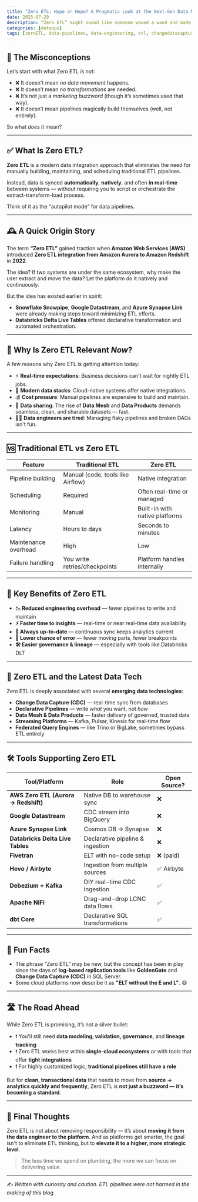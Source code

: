 ```yaml
---
title: "Zero ETL: Hype or Hope? A Pragmatic Look at the Next-Gen Data Movement Paradigm"
date: 2025-07-29
description: “Zero ETL” might sound like someone waved a wand and made all your ETL jobs disappear. But what's the real story?
categories: [dataops]
tags: [zeroETL, data-pipelines, data-engineering, etl, changedatacapture]
---
```


## 🧠 The Misconceptions

Let’s start with what Zero ETL *is not*:

- ❌ It doesn't mean *no data movement* happens.
- ❌ It doesn’t mean *no transformations* are needed.
- ❌ It’s not just a *marketing buzzword* (though it’s sometimes used that way).
- ❌ It doesn’t mean pipelines magically build themselves (well, not entirely).

So what *does* it mean?

---

## ✅ What Is Zero ETL?

**Zero ETL** is a modern data integration approach that eliminates the need for manually building, maintaining, and scheduling traditional ETL pipelines.

Instead, data is synced **automatically**, **natively**, and often **in real-time** between systems — without requiring you to script or orchestrate the extract-transform-load process.

Think of it as the "autopilot mode" for data pipelines.

---

## 🕰️ A Quick Origin Story

The term **“Zero ETL”** gained traction when **Amazon Web Services (AWS)** introduced **Zero ETL integration from Amazon Aurora to Amazon Redshift** in **2022**.

The idea? If two systems are under the same ecosystem, why make the user extract and move the data? Let the platform do it natively and continuously.

But the idea has existed earlier in spirit:
- **Snowflake Snowpipe**, **Google Datastream**, and **Azure Synapse Link** were already making steps toward minimizing ETL efforts.
- **Databricks Delta Live Tables** offered declarative transformation and automated orchestration.

---

## 📌 Why Is Zero ETL Relevant *Now*?

A few reasons why Zero ETL is getting attention today:

- ⚡ **Real-time expectations**: Business decisions can't wait for nightly ETL jobs.
- 🧩 **Modern data stacks**: Cloud-native systems offer native integrations.
- 💰 **Cost pressure**: Manual pipelines are expensive to build and maintain.
- 🔐 **Data sharing**: The rise of **Data Mesh** and **Data Products** demands seamless, clean, and sharable datasets — fast.
- 🧑‍💻 **Data engineers are tired**: Managing flaky pipelines and broken DAGs isn't fun.

---

## 🆚 Traditional ETL vs Zero ETL

| Feature                | Traditional ETL                     | Zero ETL                              |
|------------------------|--------------------------------------|----------------------------------------|
| Pipeline building      | Manual (code, tools like Airflow)    | Native integration                     |
| Scheduling             | Required                             | Often real-time or managed             |
| Monitoring             | Manual                                | Built-in with native platforms         |
| Latency                | Hours to days                        | Seconds to minutes                     |
| Maintenance overhead   | High                                  | Low                                    |
| Failure handling       | You write retries/checkpoints        | Platform handles internally            |

---

## 🚀 Key Benefits of Zero ETL

- **📉 Reduced engineering overhead** — fewer pipelines to write and maintain
- **⚡ Faster time to insights** — real-time or near real-time data availability
- **🔄 Always up-to-date** — continuous sync keeps analytics current
- **🧪 Lower chance of error** — fewer moving parts, fewer breakpoints
- **🛠️ Easier governance & lineage** — especially with tools like Databricks DLT

---

## 🧩 Zero ETL and the Latest Data Tech

Zero ETL is deeply associated with several **emerging data technologies**:
- **Change Data Capture (CDC)** — real-time sync from databases
- **Declarative Pipelines** — write *what* you want, not *how*
- **Data Mesh & Data Products** — faster delivery of governed, trusted data
- **Streaming Platforms** — Kafka, Pulsar, Kinesis for real-time flow
- **Federated Query Engines** — like Trino or BigLake, sometimes bypass ETL entirely

---

## 🛠️ Tools Supporting Zero ETL

| Tool/Platform                  | Role                                 | Open Source? |
|-------------------------------|--------------------------------------|--------------|
| **AWS Zero ETL (Aurora → Redshift)** | Native DB to warehouse sync       | ❌           |
| **Google Datastream**         | CDC stream into BigQuery              | ❌           |
| **Azure Synapse Link**        | Cosmos DB → Synapse                  | ❌           |
| **Databricks Delta Live Tables** | Declarative pipeline & ingestion  | ❌           |
| **Fivetran**                  | ELT with no-code setup                | ❌ (paid)    |
| **Hevo / Airbyte**            | Ingestion from multiple sources       | ✅ Airbyte   |
| **Debezium + Kafka**          | DIY real-time CDC ingestion          | ✅           |
| **Apache NiFi**               | Drag-and-drop LCNC data flows        | ✅           |
| **dbt Core**                  | Declarative SQL transformations       | ✅           |

---

## 🎉 Fun Facts

- The phrase “Zero ETL” may be new, but the concept has been in play since the days of **log-based replication tools** like **GoldenGate** and **Change Data Capture (CDC)** in SQL Server.
- Some cloud platforms now describe it as **"ELT without the E and L"**. 😄

---

## 🛣️ The Road Ahead

While Zero ETL is promising, it’s not a silver bullet:

- ❗ You'll still need **data modeling, validation, governance,** and **lineage tracking**
- ❗ Zero ETL works best within **single-cloud ecosystems** or with tools that offer **tight integrations**
- ❗ For highly customized logic, **traditional pipelines still have a role**

But for **clean, transactional data** that needs to move from **source → analytics quickly and frequently**, Zero ETL is **not just a buzzword — it’s becoming a standard**.

---

## 🧭 Final Thoughts

Zero ETL is not about removing responsibility — it’s about **moving it from the data engineer to the platform**. And as platforms get smarter, the goal isn't to eliminate ETL thinking, but to **elevate it to a higher, more strategic level**.

> The less time we spend on plumbing, the more we can focus on delivering value.

---

✍️ *Written with curiosity and caution. ETL pipelines were not harmed in the making of this blog.*

